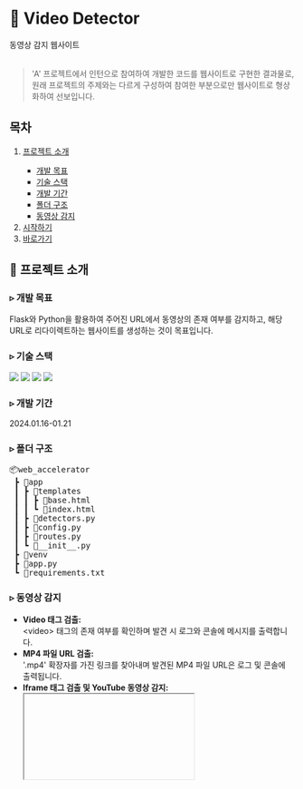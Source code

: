 <h1>🎦 Video Detector</h1>
동영상 감지 웹사이트<br/><br/>
<blockquote>
   'A' 프로젝트에서 인턴으로 참여하여 개발한 코드를 웹사이트로 구현한 결과물로, 원래 프로젝트의 주제와는 다르게 구성하여 참여한 부분으로만 웹사이트로 형상화하여 선보입니다.
</blockquote>

<h2>목차</h2>
<ol style="margin-top: 0; margin-bottom: 0;">
   <li><a href="#프로젝트-소개">프로젝트 소개</a></li>
   <ul style="list-style-type: square">
     <li><a href="#개발-목표">개발 목표</a></li>
     <li><a href="#기술-스택">기술 스택</a></li>
     <li><a href="#개발-기간">개발 기간</a></li>
     <li><a href="#폴더-구조">폴더 구조</a></li>
    <li><a href="#동영상-감지">동영상 감지</a></li>
   </ul>
   <li><a href="#시작하기">시작하기</a></li>
   <li><a href="#바로가기">바로가기</a></li>
</ol>

<h2 id="프로젝트-소개">🔴 프로젝트 소개</h2>
<h3 id="개발-목표">▹ 개발 목표</h3>
Flask와 Python을 활용하여 주어진 URL에서 동영상의 존재 여부를 감지하고, 해당 URL로 리다이렉트하는 웹사이트를 생성하는 것이 목표입니다.
<h3 id="기술-스택">▹ 기술 스택</h3>
<p>
 <img src="https://img.shields.io/badge/python-3776AB?style=for-the-badge&logo=python&logoColor=white">
 <img src="https://img.shields.io/badge/flask-000000?style=for-the-badge&logo=flask&logoColor=white">
 <img src="https://img.shields.io/badge/html5-E34F26?style=for-the-badge&logo=html5&logoColor=white">
 <img src="https://img.shields.io/badge/bootstrap-7952B3?style=for-the-badge&logo=bootstrap&logoColor=white">
</p>
<h3 id="개발-기간">▹ 개발 기간</h3>
2024.01.16-01.21 <br>
<h3 id="폴더-구조">▹ 폴더 구조</h3>
<pre>
📦web_accelerator
 ┣ 📂app
 ┃ ┣ 📂templates
 ┃ ┃ ┣ 📜base.html
 ┃ ┃ ┗ 📜index.html
 ┃ ┣ 📜detectors.py
 ┃ ┣ 📜config.py
 ┃ ┣ 📜routes.py
 ┃ ┗ 📜__init__.py
 ┣ 📂venv
 ┣ 📜app.py
 ┗ 📜requirements.txt
</pre>
<h3 id="동영상-감지">▹ 동영상 감지</h3>
<ul>
  <li><b>Video 태그 검출:</b><br/>
      &lt;video&gt; 태그의 존재 여부를 확인하며 발견 시 로그와 콘솔에 메시지를 출력합니다.
  </li>
  <li><b>MP4 파일 URL 검출: </b><br/>
    '.mp4' 확장자를 가진 링크를 찾아내며 발견된 MP4 파일 URL은 로그 및 콘솔에 출력됩니다.
  </li>
  <li><b>Iframe 태그 검출 및 YouTube 동영상 감지:</b><br/>
    <iframe> 태그를 찾아내며 YouTube 동영상이 포함된 경우도 감지합니다.
  </li>
  <li><b>JSON-LD 스크립트 검출 및 VideoObject 파싱:</b><br/>
    'application/ld+json' 유형의 <script> 태그를 찾아내며, VideoObject가 있는 경우도 감지합니다.
  </li>
  <li><b>JavaScript 코드에서 동영상 참조 검사:</b><br/> 
    JavaScript 코드에서 'video' 참조를 확인하며 발견 시 로그와 콘솔에 메시지를 출력합니다.
  </li>
</ul>

<h2 id="시작하기">⏯️ 시작하기</h2>
<pre>
 
 # 가상 환경 생성
 python3.12 -m venv venv
 
 # 가상 환경 활성화 (macOS/Linux)
 source venv/bin/activate
 
 # 가상 환경 활성화 (Windows)
 venv\Scripts\activate
 
 # 필요한 패키지 설치
 pip install -r requirements.txt
 
 # Flask와 Werkzeug 설치 또는 업그레이드
 pip install --upgrade Flask Werkzeug
 
 # requests 패키지 설치
 pip install requests
 
 # BeautifulSoup4 패키지 설치
 pip install beautifulsoup4
 
 # Flask 애플리케이션 실행
 python app.py
 
</pre>

<h2 id="바로가기">🔗 바로가기</h2>
<a href="https://hayeonrjoe.github.io/">배포 링크</a>
